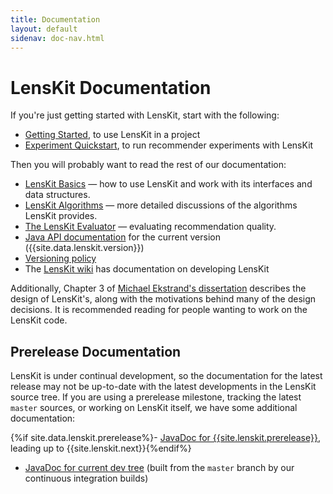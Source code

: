 ```yaml
---
title: Documentation
layout: default
sidenav: doc-nav.html
---
```


# LensKit Documentation

[wiki]: https://github.com/grouplens/lenskit/wiki/

If you're just getting started with LensKit, start with the following:

- [Getting Started](basis/getting-started/), to use LensKit in a project
- [Experiment Quickstart](evaluator/quickstart/), to run recommender experiments with LensKit

Then you will probably want to read the rest of our documentation:

- [LensKit Basics](basics/) — how to use LensKit and work with its interfaces and data structures.
- [LensKit Algorithms](algorithms/) — more detailed discussions of the algorithms LensKit provides.
- [The LensKit Evaluator](evaluator/) — evaluating recommendation quality.
- [Java API documentation](/apidocs/) for the current version
  ({{site.data.lenskit.version}})
- [Versioning policy](versioning/)
- The [LensKit wiki](http://github.com/lenskit/lenskit/wiki) has documentation
  on developing LensKit

Additionally, Chapter 3 of [Michael Ekstrand's
dissertation](http://elehack.net/research/thesis/) describes the design of
LensKit's, along with the motivations behind many of the design decisions.  It
is recommended reading for people wanting to work on the LensKit code.

## Prerelease Documentation

LensKit is under continual development, so the documentation for the latest release may not be up-to-date with the latest developments in the LensKit source tree.  If you are using a prerelease milestone, tracking the latest `master` sources, or working on LensKit itself, we have some additional documentation:

{%if site.data.lenskit.prerelease%}- [JavaDoc for {{site.lenskit.prerelease}}](/next/apidocs/), leading up to {{site.lenskit.next}}{%endif%}
- [JavaDoc for current dev tree](/master/apidocs/) (built from the `master` branch by our continuous integration builds)
